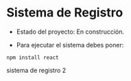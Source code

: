 <h1>Sistema de Registro</h1>

- Estado del proyecto: En construcción.

- Para ejecutar el sistema debes poner:
  
```npm install react ```

sistema de registro 2
